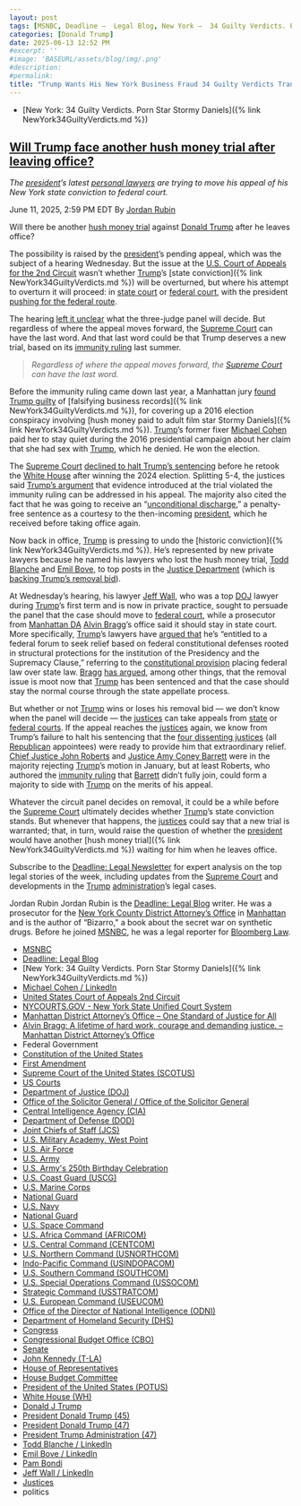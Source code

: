 ```yaml
---
layout: post
tags: [MSNBC, Deadline –  Legal Blog, New York –  34 Guilty Verdicts. Porn Star Stormy Daniels, Michael Cohen / LinkedIn, United States Court of Appeals 2nd Circuit, NYCOURTS.GOV - New York State Unified Court System, Manhattan District Attorney’s Office – One Standard of Justice for All, Alvin Bragg –  A lifetime of hard work courage and demanding justice. – Manhattan District Attorney’s Office, Federal Government, Constitution of the United States, First Amendment, Supreme Court of the United States (SCOTUS), US Courts, Department of Justice (DOJ), Office of the Solicitor General / Office of the Solicitor General, Central Intelligence Agency (CIA), Department of Defense (DOD), Joint Chiefs of Staff (JCS), U.S. Military Academy West Point, U.S. Air Force, U.S. Army, U.S. Army’s 250th Birthday Celebration, U.S. Coast Guard (USCG), U.S. Marine Corps, National Guard, U.S. Navy, National Guard, U.S. Space Command, U.S. Africa Command (AFRICOM), U.S. Central Command (CENTCOM), U.S. Northern Command (USNORTHCOM), Indo-Pacific Command (USINDOPACOM), U.S. Southern Command (SOUTHCOM), U.S. Special Operations Command (USSOCOM), Strategic Command (USSTRATCOM), U.S. European Command (USEUCOM), Office of the Director of National Intelligence (ODNI), Department of Homeland Security (DHS), Congress, Congressional Budget Office (CBO), Senate, John Kennedy (T-LA), House of Representatives, House Budget Committee, President of the United States (POTUS), White House (WH), Donald J Trump, President Donald Trump (45), President Donald Trump (47), President Trump Administration (47), Todd Blanche / LinkedIn, Emil Bove / LinkedIn, Pam Bondi, Jeff Wall / LinkedIn, Justices, politics]
categories: [Donald Trump]
date: 2025-06-13 12:52 PM
#excerpt: ''
#image: 'BASEURL/assets/blog/img/.png'
#description:
#permalink:
title: "Trump Wants His New York Business Fraud 34 Guilty Verdicts Transferred to Federal So He Can Pardon Himself"
---
```


- [New York: 34 Guilty Verdicts. Porn Star Stormy Daniels]({% link NewYork34GuiltyVerdicts.md %})

## [Will Trump face another hush money trial after leaving office?](https://www.msnbc.com/deadline-white-house/deadline-legal-blog/trump-hush-money-trial-new-york-federal-court-rcna212359)

*The [president](https://www.whitehouse.gov/)’s latest [personal lawyers](https://www.justice.gov/) are trying to move his appeal of his New York state conviction to federal court.*

June 11, 2025, 2:59 PM EDT
By [Jordan Rubin](https://www.msnbc.com/author/jordan-rubin-ncpn1301611)

Will there be another [hush money trial](https://www.msnbc.com/deadline-white-house/deadline-legal-blog/trump-hush-money-trial-witness-testimony-takeaways-rcna149542) against [Donald Trump](https://www.msnbc.com/deadline-white-house/deadline-legal-blog/trump-appointed-judges-due-process-el-salvador-rcna212280) after he leaves office?

The possibility is raised by the [president](https://www.whitehouse.gov)’s pending appeal, which was the subject of a hearing Wednesday. But the issue at the [U.S. Court of Appeals for the 2nd Circuit](https://www.ca2.uscourts.gov/) wasn’t whether [Trump](https://www.donaldjtrump.com/)’s [state conviction]({% link NewYork34GuiltyVerdicts.md %}) will be overturned, but where his attempt to overturn it will proceed: in [state court](https://www.nycourts.gov/) or [federal court](https://www.uscourts.gov/), with the president [pushing for the federal route](https://storage.courtlistener.com/recap/gov.uscourts.ca2.c95c060a-7c1c-465e-ad55-c66a4c162941/gov.uscourts.ca2.c95c060a-7c1c-465e-ad55-c66a4c162941.96.0.pdf).

The hearing [left it unclear](https://apnews.com/article/trump-hush-money-trial-new-york-conviction-9defa620ade66158e4e9b12ade3fe778) what the three-judge panel will decide. But regardless of where the appeal moves forward, the [Supreme Court](https://www.supremecourt.gov/) can have the last word. And that last word could be that Trump deserves a new trial, based on its [immunity ruling](https://www.msnbc.com/deadline-white-house/deadline-legal-blog/supreme-court-trump-immunity-ruling-ask-jordan-rcna200839) last summer.

> *Regardless of where the appeal moves forward, the [Supreme Court](https://www.supremecourt.gov/) can have the last word.*

Before the immunity ruling came down last year, a Manhattan jury [found Trump guilty](https://www.msnbc.com/deadline-white-house/deadline-legal-blog/donald-trump-guilty-hush-money-trial-rcna154272) of [falsifying business records]({% link NewYork34GuiltyVerdicts.md %}), for covering up a 2016 election conspiracy involving [hush money paid to adult film star Stormy Daniels]({% link NewYork34GuiltyVerdicts.md %}). [Trump](https://www.donaldjtrump.com/)’s former fixer [Michael Cohen](https://www.linkedin.com/in/michaelcohen3/) paid her to stay quiet during the 2016 presidential campaign about her claim that she had sex with [Trump](https://www.donaldjtrump.com/), which he denied. He won the election.

The [Supreme Court](https://www.supremecourt.gov/) [declined to halt Trump’s sentencing](https://www.msnbc.com/deadline-white-house/deadline-legal-blog/supreme-court-trump-new-york-hush-money-sentencing-rcna186952) before he retook the [White House](https://www.whitehouse.gov$) after winning the 2024 election. Splitting 5-4, the justices said [Trump’s argument](https://www.msnbc.com/deadline-white-house/deadline-legal-blog/trump-hush-money-case-sentencing-federal-court-move-rcna168957) that evidence introduced at the trial violated the immunity ruling can be addressed in his appeal. The majority also cited the fact that he was going to receive an “[unconditional discharge](https://www.msnbc.com/deadline-white-house/deadline-legal-blog/unconditional-discharge-trump-sentencing-hush-money-rcna187044),” a penalty-free sentence as a courtesy to the then-incoming [president](https://www.whitehouse.gov), which he received before taking office again.

Now back in office, [Trump](https://www.donaldjtrump.com/) is pressing to undo the [historic conviction]({% link NewYork34GuiltyVerdicts.md %}). He’s represented by new private lawyers because he named his lawyers who lost the hush money trial, [Todd Blanche](https://www.linkedin.com/in/toddblanche/) and [Emil Bove](https://www.linkedin.com/in/emil-bove-0113347/), to top posts in the [Justice Department](https://www.justice.gov/) (which is [backing Trump’s removal bid](https://storage.courtlistener.com/recap/gov.uscourts.ca2.c95c060a-7c1c-465e-ad55-c66a4c162941/gov.uscourts.ca2.c95c060a-7c1c-465e-ad55-c66a4c162941.97.0.pdf)).

At Wednesday’s hearing, his lawyer [Jeff Wall](https://www.linkedin.com/in/jeff-wall-65337588/), who was a top [DOJ](https://www.justice.gov/) lawyer during [Trump](https://www.donaldjtrump.com/)’s first term and is now in private practice, sought to persuade the panel that the case should move to [federal court](https://www.uscourts.gov/), while a prosecutor from [Manhattan DA](https://manhattanda.org/) [Alvin Bragg](https://manhattanda.org/meet-alvin-bragg/)’s office said it should stay in state court. More specifically, [Trump](https://www.donaldjtrump.com/)’s lawyers have [argued that](https://storage.courtlistener.com/recap/gov.uscourts.ca2.c95c060a-7c1c-465e-ad55-c66a4c162941/gov.uscourts.ca2.c95c060a-7c1c-465e-ad55-c66a4c162941.47.0.pdf) he’s “entitled to a federal forum to seek relief based on federal constitutional defenses rooted in structural protections for the institution of the Presidency and the Supremacy Clause,” referring to the [constitutional provision](https://www.law.cornell.edu/wex/supremacy_clause) placing federal law over state law. [Bragg](https://manhattanda.org/meet-alvin-bragg/) [has argued](https://storage.courtlistener.com/recap/gov.uscourts.ca2.c95c060a-7c1c-465e-ad55-c66a4c162941/gov.uscourts.ca2.c95c060a-7c1c-465e-ad55-c66a4c162941.58.0.pdf), among other things, that the removal issue is moot now that [Trump](https://www.donaldjtrump.com/) has been sentenced and that the case should stay the normal course through the state appellate process.

But whether or not [Trump](https://www.donaldjtrump.com/) wins or loses his removal bid — we don’t know when the panel will decide — the [justices](https://www.justice.gov/) can take appeals from [state](https://www.nycourts.gov/) or [federal courts](https://www.uscourts.gov/). If the appeal reaches the [justices](https://www.justice.gov/) again, we know from Trump’s failure to halt his sentencing that the [four dissenting justices](https://www.supremecourt.gov/orders/courtorders/010925zr_2d8f.pdf) (all [Republican](https://www.gop.com/) appointees) were ready to provide him that extraordinary relief. [Chief Justice John Roberts](https://www.supremecourt.gov/about/justices.aspx) and [Justice Amy Coney Barrett](https://www.supremecourt.gov/about/justices.aspx) were in the majority rejecting [Trump](https://www.donaldjtrump.com/)’s motion in January, but at least Roberts, who authored the [immunity ruling](https://www.supremecourt.gov/opinions/23pdf/23-939_e2pg.pdf) that [Barrett](https://www.supremecourt.gov/about/justices.aspx) didn’t fully join, could form a majority to side with [Trump](https://www.donaldjtrump.com/) on the merits of his appeal.

Whatever the circuit panel decides on removal, it could be a while before the [Supreme Court](https://www.supremecourt.gov/) ultimately decides whether [Trump](https://www.donaldjtrump.com/)’s state conviction stands. But whenever that happens, the [justices](https://www.supremecourt.gov/) could say that a new trial is warranted; that, in turn, would raise the question of whether the [president](https://www.whitehouse.gov) would have another [hush money trial]({% link NewYork34GuiltyVerdicts.md %}) waiting for him when he leaves office.

Subscribe to the [Deadline: Legal Newsletter](https://link.msnbc.com/join/5ck/msnbc-deadlinelegal-signup-inline) for expert analysis on the top legal stories of the week, including updates from  the [Supreme Court](https://www.supremecourt.gov/) and developments in the [Trump](https://www.donaldjtrump.com/) [administration](https://www.whitehouse.gov/administration/)’s legal cases.

Jordan Rubin
Jordan Rubin is the [Deadline: Legal Blog](https://www.msnbc.com/deadline-white-house) writer. He was a prosecutor for the [New York County District Attorney’s Office](https://manhattanda.org/) in [Manhattan](https://manhattanda.org/) and is the author of “Bizarro," a book about the secret war on synthetic drugs. Before he joined [MSNBC](https://www.msnbc.com/), he was a legal reporter for [Bloomberg Law](https://pro.bloomberglaw.com/).

- [MSNBC](https://www.msnbc.com/)
- [Deadline: Legal Blog](https://www.msnbc.com/deadline-white-house)
- [New York: 34 Guilty Verdicts. Porn Star Stormy Daniels]({% link NewYork34GuiltyVerdicts.md %})
- [Michael Cohen / LinkedIn](https://www.linkedin.com/in/michaelcohen3/)
- [United States Court of Appeals 2nd Circuit](https://www.ca2.uscourts.gov/)
- [NYCOURTS.GOV - New York State Unified Court System](https://www.nycourts.gov/)
- [Manhattan District Attorney’s Office – One Standard of Justice for All](https://manhattanda.org/)
- [Alvin Bragg: A lifetime of hard work, courage and demanding justice. – Manhattan District Attorney’s Office](https://manhattanda.org/meet-alvin-bragg/)
- Federal Government 
- [Constitution of the United States](https://constitution.congress.gov/)
- [First Amendment](https://constitution.congress.gov/constitution/amendment-1/)
- [Supreme Court of the United States (SCOTUS)](https://www.supremecourt.gov/)
- [US Courts](https://www.uscourts.gov/)
- [Department of Justice (DOJ)](https://www.justice.gov/)
- [Office of the Solicitor General / Office of the Solicitor General](https://www.justice.gov/osg)
- [Central Intelligence Agency (CIA)](https://www.cia.gov/)
- [Department of Defense (DOD)](https://www.defense.gov/)
- [Joint Chiefs of Staff (JCS)](https://www.jcs.mil/)
- [U.S. Military Academy, West Point](https://www.westpoint.edu/)
- [U.S. Air Force](https://www.af.mil/)
- [U.S. Army](https://www.army.mil/)
- [U.S. Army's 250th Birthday Celebration](https://www.army.mil/1775/)
- [U.S. Coast Guard (USCG)](https://www.uscg.mil/)
- [U.S. Marine Corps](https://www.marines.mil/)
- [National Guard](https://www.nationalguard.mil/)
- [U.S. Navy](https://www.navy.mil/)
- [National Guard](https://www.nationalguard.mil/)
- [U.S. Space Command](https://www.spacecom.mil/)
- [U.S. Africa Command (AFRICOM)](https://www.africom.mil/)
- [U.S. Central Command (CENTCOM)](https://www.centcom.mil/)
- [U.S. Northern Command (USNORTHCOM)](https://www.northcom.mil/)
- [Indo-Pacific Command (USINDOPACOM)](https://www.pacom.mil/)
- [U.S. Southern Command (SOUTHCOM)](http://www.southcom.mil/)
- [U.S. Special Operations Command (USSOCOM)](https://www.socom.mil/)
- [Strategic Command (USSTRATCOM)](http://www.stratcom.mil/)
- [U.S. European Command (USEUCOM)](https://www.eucom.mil/)
- [Office of the Director of National Intelligence (ODNI)](https://www.odni.gov/)
- [Department of Homeland Security (DHS)](https://www.dhs.gov/)
- [Congress](https;//www.congress.gov/)
- [Congressional Budget Office (CBO)](https://www.cbo.gov/)
- [Senate](https://www.senate.gov/)
- [John Kennedy (T-LA)](https://www.kennedy.senate.gov/)
- [House of Representatives](https://www.house.gov/)
- [House Budget Committee ](https://budget.house.gov/)
- [President of the United States (POTUS)](https://www.whitehouse.gov/)
- [White House (WH)](https://www.whitehouse.gov/)
- [Donald J Trump](https://www.donaldjtrump.com/)
- [President Donald Trump (45)](https://trumpwhitehouse.archives.gov/)
- [President Donald Trump (47)](https://www.whitehouse.gov/administration/donald-j-trump/)
- [President Trump Administration (47)](https://www.whitehouse.gov/administration/)
- [Todd Blanche / LinkedIn](https://www.linkedin.com/in/toddblanche/)
- [Emil Bove / LinkedIn](https://www.linkedin.com/in/emil-bove-0113347/)
- [Pam Bondi](https://www.justice.gov/ag/staff-profile/meet-attorney-general)
- [Jeff Wall / LinkedIn](https://www.linkedin.com/in/jeff-wall-65337588/)
- [Justices](https://www.supremecourt.gov/about/justices.aspx)
- politics 
